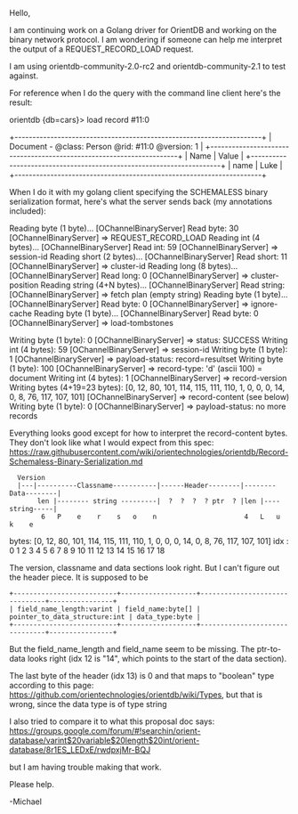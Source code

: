 Hello,

I am continuing work on a Golang driver for OrientDB and working on the binary network protocol. I am wondering if someone can help me interpret the output of a REQUEST_RECORD_LOAD request.

I am using orientdb-community-2.0-rc2 and orientdb-community-2.1 to test against.

For reference when I do the query with the command line client here's the result:

orientdb {db=cars}> load record #11:0

+---------------------------------------------------------------------+
| Document - @class: Person             @rid: #11:0      @version: 1  |
+---------------------------------------------------------------------+
|                     Name | Value                                    |
+---------------------------------------------------------------------+
|                     name | Luke                                     |
+---------------------------------------------------------------------+

When I do it with my golang client specifying the SCHEMALESS binary serialization format, here's what the server sends back (my annotations included):

Reading byte (1 byte)... [OChannelBinaryServer]
Read byte: 30 [OChannelBinaryServer]  => REQUEST_RECORD_LOAD
Reading int (4 bytes)... [OChannelBinaryServer]
Read int: 59 [OChannelBinaryServer]   => session-id
Reading short (2 bytes)... [OChannelBinaryServer]
Read short: 11 [OChannelBinaryServer] => cluster-id
Reading long (8 bytes)... [OChannelBinaryServer]
Read long: 0 [OChannelBinaryServer]   => cluster-position
Reading string (4+N bytes)... [OChannelBinaryServer]
Read string:  [OChannelBinaryServer]  => fetch plan (empty string)
Reading byte (1 byte)... [OChannelBinaryServer]
Read byte: 0 [OChannelBinaryServer]   => ignore-cache
Reading byte (1 byte)... [OChannelBinaryServer]
Read byte: 0 [OChannelBinaryServer]   => load-tombstones

Writing byte (1 byte): 0 [OChannelBinaryServer]   => status: SUCCESS
Writing int (4 bytes): 59 [OChannelBinaryServer]  => session-id
Writing byte (1 byte): 1 [OChannelBinaryServer]   => payload-status: record=resultset
Writing byte (1 byte): 100 [OChannelBinaryServer] => record-type: 'd' (ascii 100) = document
Writing int (4 bytes): 1 [OChannelBinaryServer]   => record-version 
Writing bytes (4+19=23 bytes): [0, 12, 80, 101, 114, 115, 111, 110, 1, 0, 0, 0, 14, 0, 8, 76, 117, 107, 101] [OChannelBinaryServer]  => record-content (see below)
Writing byte (1 byte): 0 [OChannelBinaryServer] => payload-status: no more records

Everything looks good except for how to interpret the record-content bytes.  They don't look like what I would expect from this spec: https://raw.githubusercontent.com/wiki/orientechnologies/orientdb/Record-Schemaless-Binary-Serialization.md

      Version
      |---|----------Classname-----------|------Header--------|--------Data--------|
           len |-------- string ---------|  ?  ?  ?  ? ptr  ? |len |----string-----|
            6   P    e    r    s   o    n                      4   L   u    k    e
bytes: [0, 12, 80, 101, 114, 115, 111, 110, 1, 0, 0, 0, 14, 0, 8, 76, 117, 107, 101]
idx  :  0   1   2    3    4    5    6    7  8  9 10 11  12 13 14  15   16   17   18

The version, classname and data sections look right.  But I can't figure out the header piece.  It is supposed to be

    +--------------------------+-------------------+-------------------------------+----------------+
    | field_name_length:varint | field_name:byte[] | pointer_to_data_structure:int | data_type:byte |
    +--------------------------+-------------------+-------------------------------+----------------+

But the field_name_length and field_name seem to be missing.  The ptr-to-data looks right (idx 12 is "14", which points to the start of the data section).

The last byte of the header (idx 13) is 0 and that maps to "boolean" type according to this page: https://github.com/orientechnologies/orientdb/wiki/Types, but that is wrong, since the data type is of type string


I also tried to compare it to what this proposal doc says: https://groups.google.com/forum/#!searchin/orient-database/varint$20variable$20length$20int/orient-database/8r1ES_LEDxE/rwdpxjMr-BQJ

but I am having trouble making that work.

Please help.

-Michael
